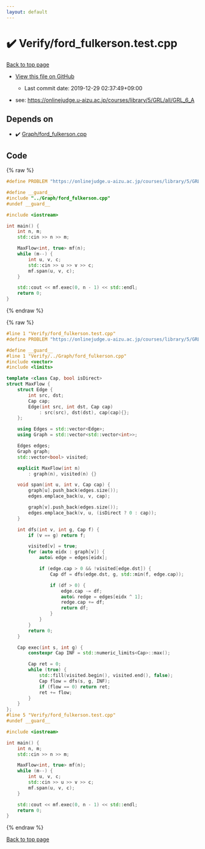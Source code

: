 ```yaml
---
layout: default
---
```


<!-- mathjax config similar to math.stackexchange -->
<script type="text/javascript" async
  src="https://cdnjs.cloudflare.com/ajax/libs/mathjax/2.7.5/MathJax.js?config=TeX-MML-AM_CHTML">
</script>
<script type="text/x-mathjax-config">
  MathJax.Hub.Config({
    TeX: { equationNumbers: { autoNumber: "AMS" }},
    tex2jax: {
      inlineMath: [ ['$','$'] ],
      processEscapes: true
    },
    "HTML-CSS": { matchFontHeight: false },
    displayAlign: "left",
    displayIndent: "2em"
  });
</script>

<script type="text/javascript" src="https://cdnjs.cloudflare.com/ajax/libs/jquery/3.4.1/jquery.min.js"></script>
<script src="https://cdn.jsdelivr.net/npm/jquery-balloon-js@1.1.2/jquery.balloon.min.js" integrity="sha256-ZEYs9VrgAeNuPvs15E39OsyOJaIkXEEt10fzxJ20+2I=" crossorigin="anonymous"></script>
<script type="text/javascript" src="../../assets/js/copy-button.js"></script>
<link rel="stylesheet" href="../../assets/css/copy-button.css" />


# :heavy_check_mark: Verify/ford_fulkerson.test.cpp

<a href="../../index.html">Back to top page</a>

* <a href="{{ site.github.repository_url }}/blob/master/Verify/ford_fulkerson.test.cpp">View this file on GitHub</a>
    - Last commit date: 2019-12-29 02:37:49+09:00


* see: <a href="https://onlinejudge.u-aizu.ac.jp/courses/library/5/GRL/all/GRL_6_A">https://onlinejudge.u-aizu.ac.jp/courses/library/5/GRL/all/GRL_6_A</a>


## Depends on

* :heavy_check_mark: <a href="../../library/Graph/ford_fulkerson.cpp.html">Graph/ford_fulkerson.cpp</a>


## Code

<a id="unbundled"></a>
{% raw %}
```cpp
#define PROBLEM "https://onlinejudge.u-aizu.ac.jp/courses/library/5/GRL/all/GRL_6_A"

#define __guard__
#include "../Graph/ford_fulkerson.cpp"
#undef __guard__

#include <iostream>

int main() {
    int n, m;
    std::cin >> n >> m;

    MaxFlow<int, true> mf(n);
    while (m--) {
        int u, v, c;
        std::cin >> u >> v >> c;
        mf.span(u, v, c);
    }

    std::cout << mf.exec(0, n - 1) << std::endl;
    return 0;
}

```
{% endraw %}

<a id="bundled"></a>
{% raw %}
```cpp
#line 1 "Verify/ford_fulkerson.test.cpp"
#define PROBLEM "https://onlinejudge.u-aizu.ac.jp/courses/library/5/GRL/all/GRL_6_A"

#define __guard__
#line 1 "Verify/../Graph/ford_fulkerson.cpp"
#include <vector>
#include <limits>

template <class Cap, bool isDirect>
struct MaxFlow {
    struct Edge {
        int src, dst;
        Cap cap;
        Edge(int src, int dst, Cap cap)
            : src(src), dst(dst), cap(cap){};
    };

    using Edges = std::vector<Edge>;
    using Graph = std::vector<std::vector<int>>;

    Edges edges;
    Graph graph;
    std::vector<bool> visited;

    explicit MaxFlow(int n)
        : graph(n), visited(n) {}

    void span(int u, int v, Cap cap) {
        graph[u].push_back(edges.size());
        edges.emplace_back(u, v, cap);

        graph[v].push_back(edges.size());
        edges.emplace_back(v, u, (isDirect ? 0 : cap));
    }

    int dfs(int v, int g, Cap f) {
        if (v == g) return f;

        visited[v] = true;
        for (auto eidx : graph[v]) {
            auto& edge = edges[eidx];

            if (edge.cap > 0 && !visited[edge.dst]) {
                Cap df = dfs(edge.dst, g, std::min(f, edge.cap));

                if (df > 0) {
                    edge.cap -= df;
                    auto& redge = edges[eidx ^ 1];
                    redge.cap += df;
                    return df;
                }
            }
        }
        return 0;
    }

    Cap exec(int s, int g) {
        constexpr Cap INF = std::numeric_limits<Cap>::max();

        Cap ret = 0;
        while (true) {
            std::fill(visited.begin(), visited.end(), false);
            Cap flow = dfs(s, g, INF);
            if (flow == 0) return ret;
            ret += flow;
        }
    }
};
#line 5 "Verify/ford_fulkerson.test.cpp"
#undef __guard__

#include <iostream>

int main() {
    int n, m;
    std::cin >> n >> m;

    MaxFlow<int, true> mf(n);
    while (m--) {
        int u, v, c;
        std::cin >> u >> v >> c;
        mf.span(u, v, c);
    }

    std::cout << mf.exec(0, n - 1) << std::endl;
    return 0;
}

```
{% endraw %}

<a href="../../index.html">Back to top page</a>

